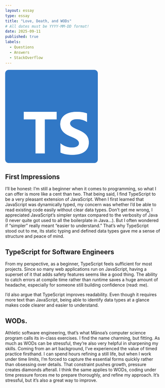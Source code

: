 ```yaml
---
layout: essay
type: essay
title: "Love, Death, and WODs"
# All dates must be YYYY-MM-DD format!
date: 2025-09-11
published: true
labels:
  - Questions
  - Answers
  - StackOverflow
---
```


<img width="300px" class="rounded float-start pe-4" src="../img/types.png">

## First Impressions

I’ll be honest: I’m still a beginner when it comes to programming, so what I can offer is more like a cent than two. That being said, I find TypeScript to be a very pleasant extension of JavaScript. When I first learned that JavaScript was dynamically typed, my concern was whether I’d be able to read existing code easily without clear data types. Don’t get me wrong, I appreciated JavaScript’s simpler syntax compared to the verbosity of Java (I never quite got used to all the boilerplate in Java…). But I often wondered if “simpler” really meant “easier to understand.” That’s why TypeScript stood out to me, its static typing and defined data types gave me a sense of structure and peace of mind.

## TypeScript for Software Engineers

From my perspective, as a beginner, TypeScript feels sufficient for most projects. Since so many web applications run on JavaScript, having a superset of it that adds safety features seems like a good thing. The ability to catch errors at compile time rather than runtime saves a huge amount of headache, especially for someone still building confidence (read: me).

I’d also argue that TypeScript improves readability. Even though it requires more text than JavaScript, being able to identify data types at a glance makes code clearer and easier to understand.

## WODs.

Athletic software engineering, that’s what Mānoa’s computer science program calls its in-class exercises. I find the name charming, but fitting. As much as WODs can be stressful, they’re also very helpful in sharpening my skills.
Coming from an art background, I’ve experienced the value of timed practice firsthand. I can spend hours refining a still life, but when I work under time limits, I’m forced to capture the essential forms quickly rather than obsessing over details. That constraint pushes growth, pressure creates diamonds afterall. I think the same applies to WODs, coding under time pressure forces me to prepare thoroughly, and refine my approach. It’s stressful, but it’s also a great way to improve.


